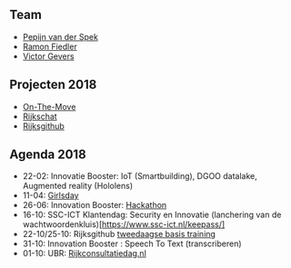 
## Team
* [Pepijn van der Spek](https://www.linkedin.com/in/pepijnvanderspek/)
* [Ramon Fiedler](https://www.linkedin.com/in/ramon-fiedler-91225613/)
* [Victor Gevers]()

## Projecten 2018
 * [On-The-Move](https://on-the-move.ml)
 * [Rijkschat](https://rijkchat.nl)
 * [Rijksgithub](https://rijksgithub.nl)

## Agenda 2018

* 22-02: Innovatie Booster: IoT (Smartbuilding), DGOO datalake, Augmented reality (Hololens)
* 11-04: [Girlsday](https://www.vhto.nl/projecten/girlsday/over-girlsday/girlsday-2018/deelnemers-girlsday-2018/)
* 26-06: Innovation Booster: [Hackathon](https://www.ssc-ict.nl/actueel/nieuws/2018/codes-ontwikkelen.aspx)
* 16-10: SSC-ICT Klantendag: Security en Innovatie (lanchering van de wachtwoordenkluis)[https://www.ssc-ict.nl/keepass/]
* 22-10/25-10: Rijksgithub [tweedaagse basis training](https://www.pleio.nl/events/event/view/59566151/rijksgithub-tweedaagse-github-basis-training)
* 31-10: Innovation Booster : Speech To Text (transcriberen) 
* 01-10: UBR: [Rijkconsultatiedag.nl](https://rijksgithub.nl/BZK-UBR/sp_rcd)








 
	 
